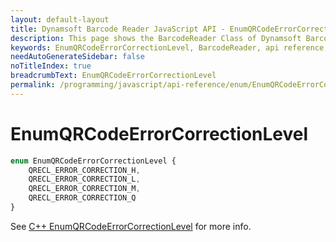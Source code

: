 ```yaml
---
layout: default-layout
title: Dynamsoft Barcode Reader JavaScript API - EnumQRCodeErrorCorrectionLevel
description: This page shows the BarcodeReader Class of Dynamsoft Barcode Reader JavaScript SDK.
keywords: EnumQRCodeErrorCorrectionLevel, BarcodeReader, api reference, javascript, js
needAutoGenerateSidebar: false
noTitleIndex: true
breadcrumbText: EnumQRCodeErrorCorrectionLevel
permalink: /programming/javascript/api-reference/enum/EnumQRCodeErrorCorrectionLevel.html
---
```



# EnumQRCodeErrorCorrectionLevel

```ts
enum EnumQRCodeErrorCorrectionLevel { 
    QRECL_ERROR_CORRECTION_H, 
    QRECL_ERROR_CORRECTION_L, 
    QRECL_ERROR_CORRECTION_M, 
    QRECL_ERROR_CORRECTION_Q 
}
```

See [C++ EnumQRCodeErrorCorrectionLevel](https://www.dynamsoft.com/barcode-reader/parameters/enum/other-enums.html?ver=latest#qrcodeerrorcorrectionlevel) for more info.
